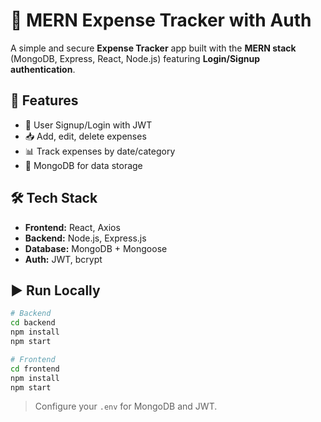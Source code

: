 # 💸 MERN Expense Tracker with Auth

A simple and secure **Expense Tracker** app built with the **MERN stack** (MongoDB, Express, React, Node.js) featuring **Login/Signup authentication**.

## 🚀 Features

* 🔐 User Signup/Login with JWT
* 📥 Add, edit, delete expenses
* 📊 Track expenses by date/category
* 🧾 MongoDB for data storage

## 🛠️ Tech Stack

* **Frontend:** React, Axios
* **Backend:** Node.js, Express.js
* **Database:** MongoDB + Mongoose
* **Auth:** JWT, bcrypt

## ▶️ Run Locally

```bash
# Backend
cd backend
npm install
npm start

# Frontend
cd frontend
npm install
npm start
```

> Configure your `.env` for MongoDB and JWT.

